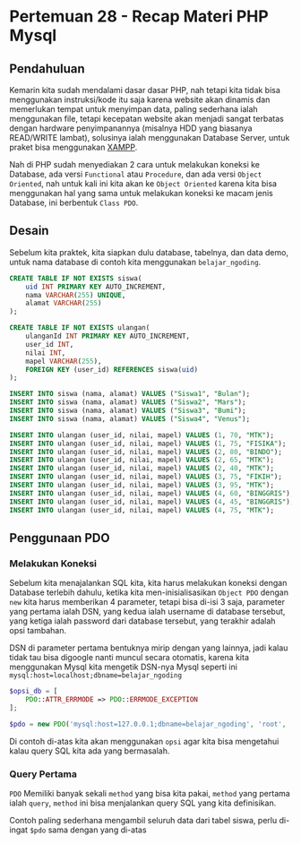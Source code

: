 # Pertemuan 28 - Recap Materi PHP Mysql

## Pendahuluan

Kemarin kita sudah mendalami dasar dasar PHP, nah tetapi kita tidak bisa menggunakan instruksi/kode itu saja karena website akan dinamis dan memerlukan tempat untuk menyimpan data, paling sederhana ialah menggunakan file, tetapi kecepatan website akan menjadi sangat terbatas dengan hardware penyimpanannya (misalnya HDD yang biasanya READ/WRITE lambat), solusinya ialah menggunakan Database Server, untuk praket bisa menggunakan [XAMPP](https://www.apachefriends.org/download.html).

Nah di PHP sudah menyediakan 2 cara untuk melakukan koneksi ke Database, ada versi `Functional` atau `Procedure`, dan ada versi `Object Oriented`, nah untuk kali ini kita akan ke `Object Oriented` karena kita bisa menggunakan hal yang sama untuk melakukan koneksi ke macam jenis Database, ini berbentuk `Class PDO`.

## Desain

Sebelum kita praktek, kita siapkan dulu database, tabelnya, dan data demo, untuk nama database di contoh kita menggunakan `belajar_ngoding`.

```sql
CREATE TABLE IF NOT EXISTS siswa(
    uid INT PRIMARY KEY AUTO_INCREMENT,
    nama VARCHAR(255) UNIQUE,
    alamat VARCHAR(255)
);

CREATE TABLE IF NOT EXISTS ulangan(
    ulanganId INT PRIMARY KEY AUTO_INCREMENT,
    user_id INT,
    nilai INT,
    mapel VARCHAR(255),
    FOREIGN KEY (user_id) REFERENCES siswa(uid)
);

INSERT INTO siswa (nama, alamat) VALUES ("Siswa1", "Bulan");
INSERT INTO siswa (nama, alamat) VALUES ("Siswa2", "Mars");
INSERT INTO siswa (nama, alamat) VALUES ("Siswa3", "Bumi");
INSERT INTO siswa (nama, alamat) VALUES ("Siswa4", "Venus");

INSERT INTO ulangan (user_id, nilai, mapel) VALUES (1, 70, "MTK");
INSERT INTO ulangan (user_id, nilai, mapel) VALUES (1, 75, "FISIKA");
INSERT INTO ulangan (user_id, nilai, mapel) VALUES (2, 80, "BINDO");
INSERT INTO ulangan (user_id, nilai, mapel) VALUES (2, 65, "MTK");
INSERT INTO ulangan (user_id, nilai, mapel) VALUES (2, 40, "MTK");
INSERT INTO ulangan (user_id, nilai, mapel) VALUES (3, 75, "FIKIH");
INSERT INTO ulangan (user_id, nilai, mapel) VALUES (3, 95, "MTK");
INSERT INTO ulangan (user_id, nilai, mapel) VALUES (4, 60, "BINGGRIS");
INSERT INTO ulangan (user_id, nilai, mapel) VALUES (4, 45, "BINGGRIS");
INSERT INTO ulangan (user_id, nilai, mapel) VALUES (4, 75, "MTK");
```

## Penggunaan PDO

### Melakukan Koneksi

Sebelum kita menajalankan SQL kita, kita harus melakukan koneksi dengan Database terlebih dahulu, ketika kita men-inisialisasikan `Object PDO` dengan `new` kita harus memberikan 4 parameter, tetapi bisa di-isi 3 saja, parameter yang pertama ialah DSN, yang kedua ialah username di database tersebut, yang ketiga ialah password dari database tersebut, yang terakhir adalah opsi tambahan.

DSN di parameter pertama bentuknya mirip dengan yang lainnya, jadi kalau tidak tau bisa digoogle nanti muncul secara otomatis, karena kita menggunakan Mysql kita mengetik DSN-nya Mysql seperti ini `mysql:host=localhost;dbname=belajar_ngoding`

```php
$opsi_db = [
    PDO::ATTR_ERRMODE => PDO::ERRMODE_EXCEPTION
];

$pdo = new PDO('mysql:host=127.0.0.1;dbname=belajar_ngoding', 'root', '', $opsi_db);
```

Di contoh di-atas kita akan menggunakan `opsi` agar kita bisa mengetahui kalau query SQL kita ada yang bermasalah.

### Query Pertama

`PDO` Memiliki banyak sekali `method` yang bisa kita pakai, `method` yang pertama ialah `query`, `method` ini bisa menjalankan query SQL yang kita definisikan.

Contoh paling sederhana mengambil seluruh data dari tabel siswa, perlu di-ingat `$pdo` sama dengan yang di-atas

```php

```
